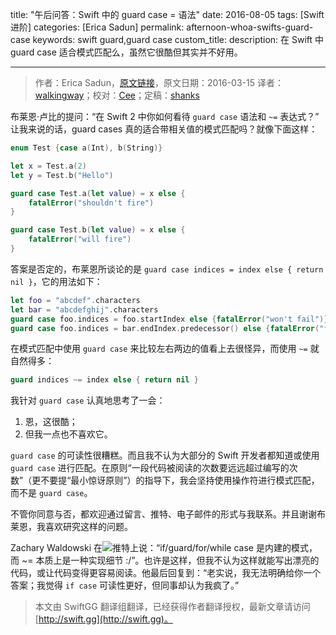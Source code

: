 title: "午后问答：Swift 中的 guard case = 语法"
date: 2016-08-05
tags: [Swift 进阶]
categories: [Erica Sadun]
permalink: afternoon-whoa-swifts-guard-case
keywords: swift guard,guard case
custom_title: 
description: 在 Swift 中 guard case 适合模式匹配么，虽然它很酷但其实并不好用。

---
> 作者：Erica Sadun，[原文链接](http://ericasadun.com/2016/03/15/afternoon-whoa-swifts-guard-case/)，原文日期：2016-03-15
> 译者：[walkingway](http://chengway.in/)；校对：[Cee](https://github.com/Cee)；定稿：[shanks](http://codebuild.me/)
  







<!--此处开始正文-->


布莱恩·卢比的提问：“在 Swift 2 中你如何看待 `guard case` 语法和 `~=` 表达式？” 让我来说的话，guard cases 真的适合带相关值的模式匹配吗？就像下面这样：

<!--more-->

```swift
enum Test {case a(Int), b(String)}

let x = Test.a(2)
let y = Test.b("Hello")

guard case Test.a(let value) = x else {
    fatalError("shouldn't fire")
}

guard case Test.b(let value) = x else {
    fatalError("will fire")
}
```

答案是否定的，布莱恩所谈论的是 `guard case indices = index else { return nil }`，它的用法如下：
 
```swift
let foo = "abcdef".characters
let bar = "abcdefghij".characters
guard case foo.indices = foo.startIndex else {fatalError("won't fail")}
guard case foo.indices = bar.endIndex.predecessor() else {fatalError("fails")}
```

在模式匹配中使用 `guard case` 来比较左右两边的值看上去很怪异，而使用 `~=` 就自然得多：

```swift
guard indices ~= index else { return nil }
```

我针对 `guard case` 认真地思考了一会：

1. 恩，这很酷；
2. 但我一点也不喜欢它。

`guard case` 的可读性很糟糕。而且我不认为大部分的 Swift 开发者都知道或使用 `guard case` 进行匹配。在原则“一段代码被阅读的次数要远远超过编写的次数”（更不要提“最小惊讶原则”）的指导下，我会坚持使用操作符进行模式匹配，而不是 `guard case`。

不管你同意与否，都欢迎通过留言、推特、电子邮件的形式与我联系。并且谢谢布莱恩，我喜欢研究这样的问题。

Zachary Waldowski 在![推特](http://twitter.com/zwaldowski/status/709861893490515968)上说：“if/guard/for/while case 是内建的模式，而 ~= 本质上是一种实现细节 :/”。也许是这样，但我不认为这样就能写出漂亮的代码，或让代码变得更容易阅读。他最后回复到：“老实说，我无法明确给你一个答案；我觉得 `if case` 可读性更好，但同事却认为我疯了。”
> 本文由 SwiftGG 翻译组翻译，已经获得作者翻译授权，最新文章请访问 [http://swift.gg](http://swift.gg)。